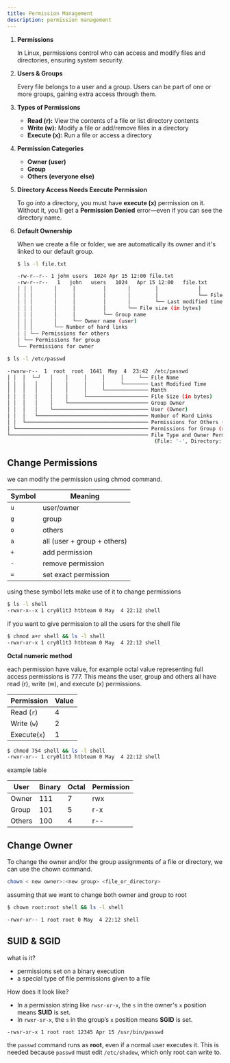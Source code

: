 ```yaml
---
title: Permission Management
description: permission management
---
```


1. **Permissions**
    
    In Linux, permissions control who can access and modify files and directories, ensuring system security.
    
2. **Users & Groups**
    
    Every file belongs to a user and a group. Users can be part of one or more groups, gaining extra access through them.
    
3. **Types of Permissions**
    - **Read (r):** View the contents of a file or list directory contents
    - **Write (w):** Modify a file or add/remove files in a directory
    - **Execute (x):** Run a file or access a directory
4. **Permission Categories**
    - **Owner (user)**
    - **Group**
    - **Others (everyone else)**
5. **Directory Access Needs Execute Permission**
    
    To go *into* a directory, you must have **execute (x)** permission on it. Without it, you’ll get a **Permission Denied** error—even if you can see the directory name.
    
6. **Default Ownership**
    
    When we create a file or folder, we are automatically its owner and it's linked to our default group.
    
    ```bash
    $ ls -l file.txt
    
    -rw-r--r-- 1 john users  1024 Apr 15 12:00 file.txt
    -rw-r--r--   1   john   users   1024   Apr 15 12:00   file.txt
    │ │ │       │     │         │       │        │             │
    │ │ │       │     │         │       │        │             └── File name
    │ │ │       │     │         │       │        └── Last modified time
    │ │ │       │     │         │       └── File size (in bytes)
    │ │ │       │     │         └── Group name
    │ │ │       │     └── Owner name (user)
    │ │ │       └── Number of hard links
    │ │ └── Permissions for others
    │ └── Permissions for group
    └── Permissions for owner
    ```
    

```bash
$ ls -l /etc/passwd

-rwxrw-r--  1  root  root  1641  May  4  23:42  /etc/passwd
│ │  │  └─┘   │    │     │     │     │     └── File Name
│ │  │   │    │    │     │     │     └──────── Last Modified Time
│ │  │   │    │    │     │     └────────────── Month
│ │  │   │    │    │     └──────────────────── File Size (in bytes)
│ │  │   │    │    └────────────────────────── Group Owner
│ │  │   │    └─────────────────────────────── User (Owner)
│ │  │   └──────────────────────────────────── Number of Hard Links
│ │  └──────────────────────────────────────── Permissions for Others (r--)
│ └─────────────────────────────────────────── Permissions for Group (rw-)
└───────────────────────────────────────────── File Type and Owner Permissions (rwx)
                                                (File: '-', Directory: 'd', Symlink: 'l', etc.)
```

## Change Permissions

we can modify the permission using chmod command. 

| Symbol | Meaning |
| --- | --- |
| `u` | user/owner |
| `g` | group |
| `o` | others |
| `a` | all (user + group + others) |
| `+` | add permission |
| `-` | remove permission |
| `=` | set exact permission |

using these symbol lets make use of it to change permissions

```bash
$ ls -l shell
-rwxr-x--x 1 cry0l1t3 htbteam 0 May  4 22:12 shell
```

if you want to give permission to all the users for the shell file

```bash
$ chmod a+r shell && ls -l shell
-rwxr-xr-x 1 cry0l1t3 htbteam 0 May  4 22:12 shell
```

**Octal numeric method**

each permission have value, for example octal value representing full access permissions is 777. This means the user, group and others all have read (r), write (w), and execute (x) permissions.

| Permission | Value |
| --- | --- |
| Read (`r`) | 4 |
| Write (`w`) | 2 |
| Execute(`x`) | 1 |

```bash
$ chmod 754 shell && ls -l shell
-rwxr-xr-- 1 cry0l1t3 htbteam 0 May  4 22:12 shell
```

example table

| User | Binary | Octal | Permission |
| --- | --- | --- | --- |
| Owner | 111 | 7 | rwx |
| Group | 101 | 5 | r-x |
| Others | 100 | 4 | r-- |

## Change Owner

To change the owner and/or the group assignments of a file or directory, we can use
the chown command.

```bash
chown < new owner>:<new group> <file_or_directory>
```

assuming that we want to change both owner and group to root

```bash
$ chown root:root shell && ls -l shell

-rwxr-xr-- 1 root root 0 May  4 22:12 shell
```

## SUID & SGID

what is it?

- permissions set on a binary execution
- a special type of file permissions given to a file

How does it look like?

- In a permission string like `rwsr-xr-x`, the `s` in the owner's `x` position means **SUID** is set.
- In `rwxr-sr-x`, the `s` in the group’s `x` position means **SGID** is set.

```bash
-rwsr-xr-x 1 root root 12345 Apr 15 /usr/bin/passwd
```

the `passwd` command runs as **root**, even if a normal user executes it. This is needed because `passwd` must edit `/etc/shadow`, which only root can write to.